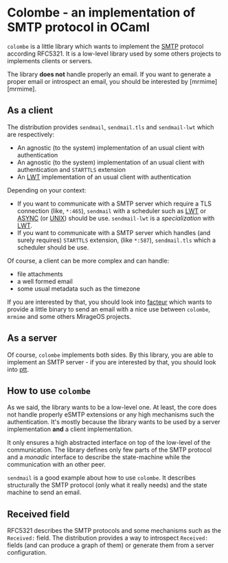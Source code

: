 # Colombe - an implementation of SMTP protocol in OCaml

`colombe` is a little library which wants to implement the [SMTP][smtp] protocol
according RFC5321. It is a low-level library used by some others projects to
implements clients or servers.

The library __does not__ handle properly an email. If you want to generate a
proper email or introspect an email, you should be interested by
[mrmime][mrmime].

## As a client

The distribution provides `sendmail`, `sendmail.tls` and `sendmail-lwt` which
are respectively:
- An agnostic (to the system) implementation of an usual client with
  authentication
- An agnostic (to the system) implementation of an usual client with
  authentication and `STARTTLS` extension
- An [LWT][lwt] implementation of an usual client with authentication

Depending on your context:
- If you want to communicate with a SMTP server which require a TLS connection
  (like, `*:465`), `sendmail` with a scheduler such as [LWT][lwt] or
  [ASYNC][async] (or [UNIX][unix]) should be use. `sendmail-lwt` is a
  _specialization_ with [LWT][lwt].
- If you want to communicate with a SMTP server which handles (and surely
  requires) `STARTTLS` extension, (like `*:587`), `sendmail.tls` which a
  scheduler should be use.
  
Of course, a client can be more complex and can handle:
- file attachments
- a well formed email
- some usual metadata such as the timezone

If you are interested by that, you should look into [facteur][facteur] which
wants to provide a little binary to send an email with a nice use between
`colombe`, `mrmime` and some others MirageOS projects.

## As a server

Of course, `colombe` implements both sides. By this library, you are able to
implement an SMTP server - if you are interested by that, you should look into
[ptt][ptt].

## How to use `colombe`

As we said, the library wants to be a low-level one. At least, the core does not
handle properly eSMTP extensions or any high mechanisms such the authentication.
It's mostly because the library wants to be used by a server implementation
__and__ a client implementation.

It only ensures a high abstracted interface on top of the low-level of the
communication. The library defines only few parts of the SMTP protocol and a
_monadic_ interface to describe the state-machine while the communication with
an other peer.

`sendmail` is a good example about how to use `colombe`. It describes
structurally the SMTP protocol (only what it really needs) and the state machine
to send an email.

## Received field

RFC5321 describes the SMTP protocols and some mechanisms such as the `Received:`
field. The distribution provides a way to introspect `Received:` fields (and can
produce a graph of them) or generate them from a server configuration.

[SMTP]: https://en.wikipedia.org/wiki/Simple_Mail_Transfer_Protocol
[RFC5321]: https://tools.ietf.org/html/rfc5321
[LWT]: https://github.com/ocsigen/lwt
[ASYNC]: https://opensource.janestreet.com/async/
[UNIX]: https://caml.inria.fr/pub/docs/manual-ocaml/libref/Unix.html
[facteur]: https://github.com/dinosaure/facteur
[ptt]: https://github.com/dinosaure/ptt
